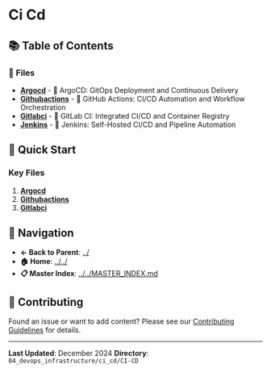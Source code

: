 # Ci Cd

## 📚 Table of Contents

### 📄 Files

- **[Argocd](ArgoCD.md)** - 🚀 ArgoCD: GitOps Deployment and Continuous Delivery
- **[Githubactions](GitHubActions.md)** - 🚀 GitHub Actions: CI/CD Automation and Workflow Orchestration
- **[Gitlabci](GitLabCI.md)** - 🦊 GitLab CI: Integrated CI/CD and Container Registry
- **[Jenkins](Jenkins.md)** - 🔧 Jenkins: Self-Hosted CI/CD and Pipeline Automation

## 🚀 Quick Start

### Key Files
1. **[Argocd](ArgoCD.md)**
1. **[Githubactions](GitHubActions.md)**
1. **[Gitlabci](GitLabCI.md)**

## 🔗 Navigation

- **← Back to Parent**: [../](../)
- **🏠 Home**: [../../](../..)
- **📋 Master Index**: [../../MASTER_INDEX.md](../../../..MASTER_INDEX.md)

## 🤝 Contributing

Found an issue or want to add content? Please see our [Contributing Guidelines](../../../CONTRIBUTING.md) for details.

---

**Last Updated**: December 2024
**Directory**: `04_devops_infrastructure/ci_cd/CI-CD`
